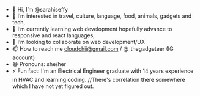 - 👋 Hi, I’m @sarahiseffy
- 👀 I’m interested in travel, culture, language, food, animals, gadgets and tech,
- 🌱 I’m currently learning web development hopefully advance to responsive and react languages,
- 💞️ I’m looking to collaborate on web development/UX
- 📫 How to reach me cloudchii@gmail.com / @_thegadgeteer (IG account)
- 😄 Pronouns: she/her
- ⚡ Fun fact: I'm an Electrical Engineer graduate with 14 years experience in HVAC and learning coding.
  //There's correlation there somewhere which I have not yet figured out.

<!---
sarahiseffy/sarahiseffy is a ✨ special ✨ repository because its `README.md` (this file) appears on your GitHub profile.
You can click the Preview link to take a look at your changes.
--->
